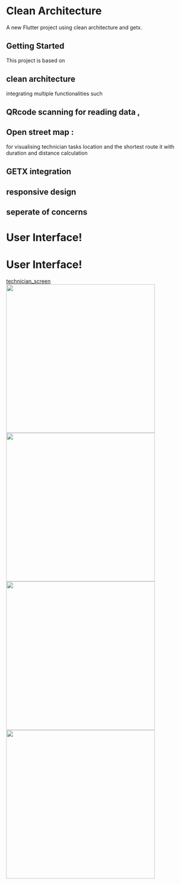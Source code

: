 # Clean Architecture

A new Flutter project using clean architecture and getx.

## Getting Started

This project is based on
## clean architecture 
integrating multiple functionalities such
## QRcode scanning for reading data ,
## Open street map :
for visualising technician tasks  location and the shortest route it with duration and distance calculation 
## GETX integration
## responsive design 
## seperate of concerns

# User Interface!

# User Interface!
[technician_screen](https://github.com/user-attachments/assets/9e99d9c6-c7d9-410c-97a2-6b2ac980207a)
<img src="https://github.com/user-attachments/assets/9e99d9c6-c7d9-410c-97a2-6b2ac980207a" width="400"/>
<img src="https://github.com/user-attachments/assets/cc6b154f-6946-4816-b683-a18a82060ba1" width="400"/>
<img src="https://github.com/user-attachments/assets/bf024647-f0a5-409f-ad59-d151978d1183" width="400"/>
<img src="https://github.com/user-attachments/assets/cb3827e8-410e-4293-bc2e-535a4bcdb032" width="400"/>

